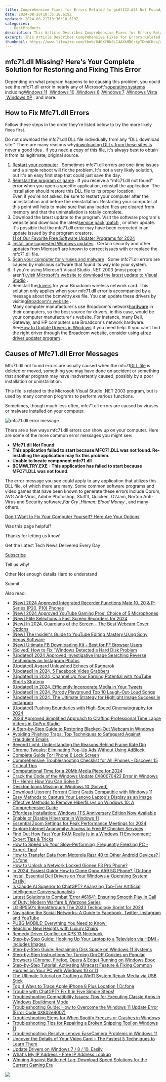```yaml
---
title: Comprehensive Fixes for Errors Related to gsdll32.dll Not Found/Missing
date: 2024-08-20T10:36:18.619Z
updated: 2024-08-21T10:36:18.619Z
categories:
  - BestProducts
description: This Article Describes Comprehensive Fixes for Errors Related to gsdll32.dll Not Found/Missing
excerpt: This Article Describes Comprehensive Fixes for Errors Related to gsdll32.dll Not Found/Missing
thumbnail: https://www.lifewire.com/thmb/84GXfHN0LI4AXkMDCrkyTDwWCKc=/400x300/filters:no_upscale():max_bytes(150000):strip_icc():format(webp)/gsdll32-dll-error-message-5a83031bff1b7800374c6fe9.png
---
```


## mfc71.dll Missing? Here's Your Complete Solution for Restoring and Fixing This Error
 Depending on what program happens to be causing this problem, you could see the mfc71.dll error in nearly any of Microsoft's[operating systems](https://www.lifewire.com/operating-systems-2625912) including[Windows 11](https://www.lifewire.com/windows-11-5188930) ,[Windows 10](https://www.lifewire.com/windows-10-2626217) ,[Windows 8](https://www.lifewire.com/windows-8-2626235) ,[Windows 7](https://www.lifewire.com/windows-7-2626265) ,[Windows Vista](https://www.lifewire.com/windows-vista-2626311) ,[Windows XP](https://www.lifewire.com/windows-xp-2626354) , and more.  

## How to Fix Mfc71.dll Errors

 Follow these steps in the order they're listed below to try the more likely fixes first.

 Do not download the mfc71.dll DLL file individually from any "DLL download site." There are many reasons why[downloading DLLs from these sites is never a good idea](https://www.lifewire.com/important-reasons-not-to-download-dll-files-2624455) . If you need a copy of this file, it's always best to obtain it from its legitimate, original source.

1. [Restart your computer](https://www.lifewire.com/how-to-reboot-a-computer-2624568) . Sometimes mfc71.dll errors are one-time issues and a simple reboot will fix the problem. It's not a very likely solution, but it's an easy first step that could just save the day.
2. [Reinstall the program or game](https://www.lifewire.com/what-is-the-proper-way-to-reinstall-a-software-program-2624478) . If you receive a "mfc71.dll not found" error when you open a specific application, reinstall the application. The installation should restore this DLL file to its proper location.  
 Even if you're not asked, be sure to restart your computer after the uninstallation and before the reinstallation. Restarting your computer at this point will help to make sure that any loaded files are cleared from memory and that the uninstallation is totally complete.
3. Download the latest update to the program. Visit the software program's website and download the latest[service pack](https://www.lifewire.com/what-is-a-service-pack-2626010) ,[patch](https://www.lifewire.com/what-is-a-patch-2625960) , or other update. It's possible that the mfc71.dll error may have been corrected in an update issued by the program creators.  
[11 of Our Favorite Free Software Updater Programs for 2024](https://www.lifewire.com/free-software-updater-programs-2625200)
4. [Install any suggested Windows updates](https://www.lifewire.com/how-to-check-for-install-windows-updates-2624596) . Certain security and other updates from Microsoft are known to correct issues with or replace the mfc71.dll file.
5. [Scan your computer for viruses and malware](https://www.lifewire.com/properly-scan-your-computer-for-viruses-and-other-malware-2624526) . Some mfc71.dll errors are caused by malicious software that found its way into your system.
6. If you're using Microsoft Visual Studio .NET 2003 (most people aren't),[visit Microsoft's website to download the latest update to Visual Studio](https://learn.microsoft.com/en-us/visualstudio/install/update-visual-studio) .
7. Reinstall the[drivers](https://www.lifewire.com/what-is-a-device-driver-2625796) for your Broadcom wireless network card. This solution only applies when your mfc71.dll error is accompanied by a message about the bcmwltry.exe file. You can update these drivers by visiting[Broadcom's website](https://www.broadcom.com/support/download-search?pf=Ethernet+Controllers) .  
 Many computer manufacturer's use Broadcom's network[hardware](https://www.lifewire.com/computer-hardware-2625895) in their computers, so the best source for drivers, in this case, would be your computer manufacturer's website. For instance, many Dell, Gateway, and HP computers use Broadcom's network hardware.  
 See[How to Update Drivers in Windows](https://www.lifewire.com/how-to-update-drivers-in-windows-2619214) if you need help. If you can't find the right driver through the Broadcom website, consider using a[free driver updater program](https://www.lifewire.com/free-driver-updater-tools-2619206) .

## Causes of Mfc71.dll Error Messages

 Mfc71.dll not found errors are usually caused when the mfc71[DLL file](https://www.lifewire.com/what-is-a-dll-file-2625852) is deleted or moved, something you may have done on accident or something that another program may have inadvertently caused, possibly by a poor installation or uninstallation.

 This file is related to the Microsoft Visual Studio .NET 2003 program, but is used by many common programs to perform various functions.

 Sometimes, though much less often, mfc71.dll errors are caused by viruses or malware installed on your computer.

![mfc71.dll error message](https://www.lifewire.com/thmb/O12oLchxDLDIlvoxifWHt_O9j10=/1500x0/filters:no_upscale():max_bytes(150000):strip_icc():format(webp)/mfc71-dll-error-message-59b2ada4d963ac00116c1b84.png)

 There are a few ways mfc71.dll errors can show up on your computer. Here are some of the more common error messages you might see:

* **Mfc71.dll Not Found**
* **This application failed to start because MFC71.DLL was not found. Re-installing the application may fix this problem.**
* **Unable to locate component mfc71.dll**
* **BCMWLTRY.EXE - This application has failed to start because MFC71.DLL was not found.**

 The error message you see could apply to any application that utilizes this DLL file, of which there are many. Some common software programs and video games that have been known to generate these errors include Corum, AVG Anti-Virus, Adobe Photoshop, StuffIt, Quicken, O2Jam, Norton Anti-Virus and Security software,_Far Cry_ ,_Hitman: Blood Money_ , and many others.

[Don't Want to Fix Your Computer Yourself? Here Are Your Options](https://www.lifewire.com/how-do-i-get-my-computer-fixed-2625167)

Was this page helpful?

Thanks for letting us know!

 Get the Latest Tech News Delivered Every Day

[Subscribe](https://www.lifewire.com/#)

Tell us why!

 Other  Not enough details  Hard to understand

 Submit

<ins class="adsbygoogle"
     style="display:block"
     data-ad-format="autorelaxed"
     data-ad-client="ca-pub-7571918770474297"
     data-ad-slot="1223367746"></ins>



<ins class="adsbygoogle"
     style="display:block"
     data-ad-client="ca-pub-7571918770474297"
     data-ad-slot="8358498916"
     data-ad-format="auto"
     data-full-width-responsive="true"></ins>

<span class="atpl-alsoreadstyle">Also read:</span>
<div><ul>
<li><a href="https://visual-screen-recording.techidaily.com/new-2024-approved-integrated-recorder-functions-mate-10-20-and-p-series-p20-p10-phones/"><u>[New] 2024 Approved  Integrated Recorder Functions  Mate 10, 20 & P-Series (P20, P10) Phones</u></a></li>
<li><a href="https://youtube-data.techidaily.com/024-approved-youtube-gaming-pros-choice-of-5-microphones/"><u>[New] 2024 Approved  YouTube Gaming Pros' Choice of 5 Microphones</u></a></li>
<li><a href="https://screen-recording.techidaily.com/new-elite-selections-5-fast-screen-recorders-for-2024/"><u>[New] Elite Selections  5 Fast Screen Recorders for 2024</u></a></li>
<li><a href="https://video-screen-grab.techidaily.com/new-in-2024-guardians-of-the-screen-the-best-webcam-cover-options/"><u>[New] In 2024, Guardians of the Screen - The Best Webcam Cover Options</u></a></li>
<li><a href="https://youtube-docs.techidaily.com/he-insiders-guide-to-youtube-editing-mastery-using-sony-vegas-software/"><u>[New] The Insider's Guide to YouTube Editing Mastery Using Sony Vegas Software</u></a></li>
<li><a href="https://facebook-video-content.techidaily.com/new-ultimate-fb-downloading-kit-best-for-ff-browser-users/"><u>[New] Ultimate FB Downloading Kit - Best for FF Browser Users</u></a></li>
<li><a href="https://tech-renaissance.techidaily.com/1723808087378-solved-how-to-fix-windows-detected-a-hard-disk-problem/"><u>[Solved] How to Fix “Windows Detected a Hard Disk Problem</u></a></li>
<li><a href="https://instagram-video-recordings.techidaily.com/updated-2024-approved-investigative-image-searching-reverse-techniques-on-instagram-photos/"><u>[Updated] 2024 Approved  Investigative Image Searching  Reverse Techniques on Instagram Photos</u></a></li>
<li><a href="https://visual-screen-recording.techidaily.com/updated-asgard-unleashed-echoes-of-ragnarok/"><u>[Updated] Asgard Unleashed  Echoes of Ragnarök</u></a></li>
<li><a href="https://facebook-clips.techidaily.com/updated-in-2024-5-facebook-video-grabbers/"><u>[Updated] In 2024, 5 Facebook Video Grabbers</u></a></li>
<li><a href="https://facebook-video-share.techidaily.com/updated-in-2024-channel-up-your-earning-potential-with-youtube-shorts-strategy/"><u>[Updated] In 2024, Channel Up Your Earning Potential with YouTube Shorts Strategy</u></a></li>
<li><a href="https://twitter-clips.techidaily.com/updated-in-2024-efficiently-incorporate-media-in-your-tweets/"><u>[Updated] In 2024, Efficiently Incorporate Media in Your Tweets</u></a></li>
<li><a href="https://youtube-lab.techidaily.com/ed-in-2024-parody-playground-top-10-laugh-out-loud-songs/"><u>[Updated] In 2024, Parody Playground  Top 10 Laugh-Out-Loud Songs</u></a></li>
<li><a href="https://instagram-videos.techidaily.com/updated-in-2024-the-ultimate-strategy-for-highlight-image-success-in-instagram/"><u>[Updated] In 2024, The Ultimate Strategy for Highlight Image Success in Instagram</u></a></li>
<li><a href="https://article-files.techidaily.com/updated-pushing-boundaries-with-high-speed-cinematography-for-2024/"><u>[Updated] Pushing Boundaries with High-Speed Cinematography for 2024</u></a></li>
<li><a href="https://extra-support.techidaily.com/2024-approved-simplified-approach-to-crafting-professional-time-lapse-videos-in-gopro-studio/"><u>2024 Approved  Simplified Approach to Crafting Professional Time Lapse Videos in GoPro Studio</u></a></li>
<li><a href="https://tech-renaissance.techidaily.com/a-step-by-step-guide-to-restoring-blacked-out-webcam-in-windows/"><u>A Step-by-Step Guide to Restoring Blacked-Out Webcam in Windows</u></a></li>
<li><a href="https://tech-renaissance.techidaily.com/avoiding-phishing-traps-top-techniques-to-safeguard-against-fraudulent-emails/"><u>Avoiding Phishing Traps: Top Techniques to Safeguard Against Fraudulent Emails</u></a></li>
<li><a href="https://tech-renaissance.techidaily.com/beyond-light-understanding-the-reasons-behind-frame-rate-dip/"><u>Beyond Light: Understanding the Reasons Behind Frame Rate Dip</u></a></li>
<li><a href="https://tech-renaissance.techidaily.com/chrome-tweaks-eliminating-pop-up-ads-without-using-adblock/"><u>Chrome Tweaks: Eliminating Pop-Up Ads Without Using AdBlock</u></a></li>
<li><a href="https://ios-unlock.techidaily.com/complete-guide-for-iphone-6-lock-screen-by-drfone-ios/"><u>Complete Guide For iPhone 6 Lock Screen</u></a></li>
<li><a href="https://fox-that.techidaily.com/1721455021249-comprehensive-troubleshooting-checklist-for-all-iphones-discover-15-critical-tips/"><u>Comprehensive Troubleshooting Checklist for All iPhones - Discover 15 Critical Tips</u></a></li>
<li><a href="https://extra-resources.techidaily.com/computational-time-for-a-20mb-media-piece-for-2024/"><u>Computational Time for a 20Mb Media Piece for 2024</u></a></li>
<li><a href="https://tech-renaissance.techidaily.com/crack-the-code-of-the-windows-update-0x80070422-error-in-windows-11-heres-how-you-can-solve-it/"><u>Crack the Code of the Windows Update 0X80070422 Error in Windows 11 – Here’s How You Can Solve It</u></a></li>
<li><a href="https://tech-renaissance.techidaily.com/desktop-icons-missing-in-windows-10-solved/"><u>Desktop Icons Missing in Windows 10 [Solved]</u></a></li>
<li><a href="https://tech-renaissance.techidaily.com/download-utorrent-torrent-client-gratis-compatible-with-windows-11/"><u>Download Utorrent Torrent Client Gratis Compatible with Windows 11</u></a></li>
<li><a href="https://tech-renaissance.techidaily.com/easy-methods-to-capture-your-lenovo-laptops-display-as-an-image/"><u>Easy Methods to Capture Your Lenovo Laptop's Display as an Image</u></a></li>
<li><a href="https://tech-renaissance.techidaily.com/effective-methods-to-remove-hiberfilsys-on-windows-10-a-comprehensive-guide/"><u>Effective Methods to Remove Hiberfil.sys on Windows 10: A Comprehensive Guide</u></a></li>
<li><a href="https://tech-renaissance.techidaily.com/effortless-installation-windows-11s-anniversary-edition-now-available/"><u>Effortless Installation: Windows 11'S Anniversary Edition Now Available</u></a></li>
<li><a href="https://tech-renaissance.techidaily.com/enable-or-disable-hibernate-in-windows-11/"><u>Enable or Disable Hibernate in Windows 11</u></a></li>
<li><a href="https://fox-cloud.techidaily.com/essential-zoom-settings-for-peak-performance-meetings-for-2024/"><u>Essential Zoom Settings for Peak Performance Meetings for 2024</u></a></li>
<li><a href="https://tech-renaissance.techidaily.com/explore-internet-anonymity-access-to-free-ip-checker-services/"><u>Explore Internet Anonymity: Access to Free IP Checker Services</u></a></li>
<li><a href="https://tech-renaissance.techidaily.com/find-out-how-fast-your-ram-really-is-in-a-windows-11-environment-expert-tips-and-tricks/"><u>Find Out How Fast Your RAM Really Is in a Windows 11 Environment: Expert Tips & Tricks</u></a></li>
<li><a href="https://tech-renaissance.techidaily.com/1723808183231-how-to-speed-up-your-slow-performing-frequently-freezing-pc-expert-tips/"><u>How to Speed Up Your Slow-Performing, Frequently Freezing PC - Expert Tips!</u></a></li>
<li><a href="https://android-transfer.techidaily.com/how-to-transfer-data-from-motorola-razr-40-to-other-android-devices-drfone-by-drfone-transfer-from-android-transfer-from-android/"><u>How to Transfer Data from Motorola Razr 40 to Other Android Devices? | Dr.fone</u></a></li>
<li><a href="https://android-unlock.techidaily.com/how-to-unlock-a-network-locked-gionee-f3-pro-phone-by-drfone-android/"><u>How to Unlock a Network Locked Gionee F3 Pro Phone?</u></a></li>
<li><a href="https://android-transfer.techidaily.com/in-2024-easiest-guide-how-to-clone-oppo-a59-5g-phone-drfone-by-drfone-transfer-from-android-transfer-from-android/"><u>In 2024, Easiest Guide How to Clone Oppo A59 5G Phone? | Dr.fone</u></a></li>
<li><a href="https://tech-renaissance.techidaily.com/1723808150529-install-essential-dell-drivers-on-your-windows-operating-system-easily/"><u>Install Essential Dell Drivers on Your Windows # Operating System Easily!</u></a></li>
<li><a href="https://tech-revival.techidaily.com/is-claude-ai-superior-to-chatgpt-analyzing-top-tier-artificial-intelligence-conversationalists/"><u>Is Claude AI Superior to ChatGPT? Analyzing Top-Tier Artificial Intelligence Conversationalists</u></a></li>
<li><a href="https://win-answers.techidaily.com/latest-solutions-to-combat-error-6164-ensuring-smooth-play-in-call-of-duty-modern-warfare-and-warzone-series/"><u>Latest Solutions to Combat 'Error #6164': Ensuring Smooth Play in Call of Duty: Modern Warfare & Warzone Series</u></a></li>
<li><a href="https://extra-skills.techidaily.com/lg-bp550s-breakthrough-the-2023-technology-sprint-for-2024/"><u>LG BP550's Breakthrough  The 2023 Technology Sprint for 2024</u></a></li>
<li><a href="https://win-forum.techidaily.com/navigating-the-social-networks-a-guide-to-facebook-twitter-instagram-and-youtube/"><u>Navigating the Social Networks: A Guide to Facebook, Twitter, Instagram and YouTube</u></a></li>
<li><a href="https://tech-renaissance.techidaily.com/1723808259321-pubg-mobile-everything-you-need-to-know/"><u>PUBG MOBILE: Everything You Need to Know!</u></a></li>
<li><a href="https://games-able.techidaily.com/reaching-new-heights-with-luxury-chairs/"><u>Reaching New Heights with Luxury Chairs</u></a></li>
<li><a href="https://driver-error.techidaily.com/remedy-driver-conflict-on-xps-13-notebook/"><u>Remedy Driver Conflict on XPS 13 Notebook</u></a></li>
<li><a href="https://tech-renaissance.techidaily.com/1723807980591-step-by-step-guide-hooking-up-your-laptop-to-a-television-via-hdmi-includes-images/"><u>Step-by-Step Guide: Hooking Up Your Laptop to a Television via HDMI - Includes Images</u></a></li>
<li><a href="https://tech-renaissance.techidaily.com/step-by-step-guide-reclaiming-disk-space-on-windows-11-systems/"><u>Step-by-Step Guide: Reclaiming Disk Space on Windows 11 Systems</u></a></li>
<li><a href="https://tech-renaissance.techidaily.com/step-by-step-instructions-for-turning-onoff-cookies-on-popular-browsers-chrome-firefox-opera-and-edge-running-on-windows-ebox/"><u>Step-by-Step Instructions for Turning On/Off Cookies on Popular Browsers (Chrome, Firefox, Opera & Edge) Running on Windows Ebox</u></a></li>
<li><a href="https://tech-renaissance.techidaily.com/step-by-step-tutorial-activating-miracast-feature-and-fixing-common-hurdles-on-your-pc-with-windows-10-or-11/"><u>Step-by-Step Tutorial: Activating Miracast Feature & Fixing Common Hurdles on Your PC with Windows 10 or 11</u></a></li>
<li><a href="https://tech-renaissance.techidaily.com/the-ultimate-tutorial-on-crafting-a-win11-system-repair-media-via-usb-stick/"><u>The Ultimate Tutorial on Crafting a Win11 System Repair Media via USB Stick</u></a></li>
<li><a href="https://ios-location-track.techidaily.com/top-4-ways-to-trace-apple-iphone-8-plus-location-drfone-by-drfone-virtual-ios/"><u>Top 4 Ways to Trace Apple iPhone 8 Plus Location | Dr.fone</u></a></li>
<li><a href="https://tech-renaissance.techidaily.com/trouble-with-chatgpt-fix-it-in-five-simple-steps/"><u>Trouble with ChatGPT? Fix It in Five Simple Steps!</u></a></li>
<li><a href="https://tech-renaissance.techidaily.com/troubleshooting-compatibility-issues-tips-for-executing-classic-apps-in-windows-ebuildment-mode/"><u>Troubleshooting Compatibility Issues: Tips for Executing Classic Apps in Windows Ebuildment Mode</u></a></li>
<li><a href="https://tech-renaissance.techidaily.com/troubleshooting-guide-how-to-overcome-the-windows-11-update-error-error-code-0x802e8007/"><u>Troubleshooting Guide: How to Overcome the Windows 11 Update Error (Error Code 0X802e8007)</u></a></li>
<li><a href="https://tech-renaissance.techidaily.com/troubleshooting-steps-for-when-spotify-freezes-or-crashes-in-windows/"><u>Troubleshooting Steps for When Spotify Freezes or Crashes in Windows</u></a></li>
<li><a href="https://tech-renaissance.techidaily.com/troubleshooting-tips-for-repairing-a-broken-snipping-tool-on-windows-11/"><u>Troubleshooting Tips for Repairing a Broken Snipping Tool on Windows 11</u></a></li>
<li><a href="https://tech-renaissance.techidaily.com/troubleshooting-resolve-lenovo-easycamera-problems-in-windows-11/"><u>Troubleshooting: Resolve Lenovo EasyCamera Problems in Windows 11</u></a></li>
<li><a href="https://tech-renaissance.techidaily.com/uncover-the-details-of-your-video-card-the-fastest-5-techniques-to-learn-them/"><u>Uncover the Details of Your Video Card – The Fastest 5 Techniques to Learn Them</u></a></li>
<li><a href="https://tech-renaissance.techidaily.com/1723808316161-update-drivers-on-windows-7-8-10-easily/"><u>Update Drivers on Windows 7 / 8 / 10. Easily</u></a></li>
<li><a href="https://tech-renaissance.techidaily.com/1723808279422-whats-my-ip-address-free-ip-address-lookup/"><u>What's My IP Address - Free IP Address Lookup</u></a></li>
<li><a href="https://tech-renaissance.techidaily.com/winning-against-battlenet-lag-download-speed-solutions-for-the-current-gaming-era/"><u>Winning Against Battle.net Lag: Download Speed Solutions for the Current Gaming Era</u></a></li>
</ul></div>

<!-- affiliate ads begin -->
<a href="https://shop.incomedia.eu/order/checkout.php?PRODS=39655089&QTY=1&AFFILIATE=108875&CART=1"><img src="https://incomedia.eu/files/images/affiliates/wa/01_WA_728x90.jpg" border="0"></a>
<!-- affiliate ads end -->